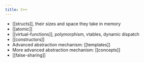 ```yaml
---
title: C++
---
```


- [[structs]], their sizes and space they take in memory
- [[atomic]]
- [[virtual-functions]], polymorphism, vtables, dynamic dispatch
- [[constructors]]
- Advanced abstraction mechanism: [[templates]]
- More advanced abstraction mechanism: [[concepts]]
- [[false-sharing]]
